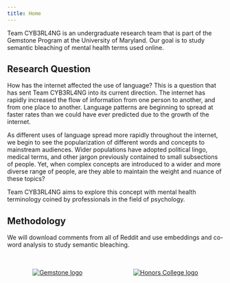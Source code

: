 ```yaml
---
title: Home
---
```


Team CYB3RL4NG is an undergraduate research team that is part of the Gemstone Program at the University of Maryland.
Our goal is to study semantic bleaching of mental health terms used online.

## Research Question

How has the internet affected the use of language? This is a question that has sent Team CYB3RL4NG into its current direction. The internet has rapidly increased the flow of information from one person to another, and from one place to another. Language patterns are beginning to spread at faster rates than we could have ever predicted due to the growth of the internet. 

As different uses of language spread more rapidly throughout the internet, we begin to see the popularization of different words and concepts to mainstream audiences. Wider populations have adopted political lingo, medical terms, and other jargon previously contained to small subsections of people. Yet, when complex concepts are introduced to a wider and more diverse range of people, are they able to maintain the weight and nuance of these topics?

Team CYB3RL4NG aims to explore this concept with mental health terminology coined by professionals in the field of psychology.

## Methodology

We will download comments from all of Reddit and use embeddings and co-word analysis to study semantic bleaching.

<br>
<br>

<div style="display: flex; width: 100%; align-items: center; justify-content: space-around;">
  <div><a href="https://gemstone.umd.edu/"><img src="/img/gemstone.png" alt="Gemstone logo"></a></div>
  <div><a href="https://honors.umd.edu/"><img src="/img/umdhonors.png" alt="Honors College logo"></a></div>
</div>
